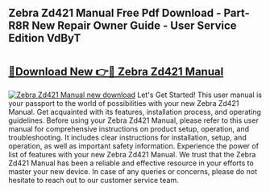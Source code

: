 ## Zebra Zd421 Manual Free Pdf Download - Part-R8R New Repair Owner Guide - User Service Edition VdByT

# <h2><a href="http://cf22153.oget.top/?id=Zebra+Zd421+Manual">🔗Download New 👉🔴 Zebra Zd421 Manual</a></h2>

[![Zebra Zd421 Manual new download](https://i.imgur.com/5g1atiW.png)](http://cf22153.oget.top/?id=Zebra+Zd421+Manual)
Let's Get Started! This user manual is your passport to the world of possibilities with your new Zebra Zd421 Manual. Get acquainted with its features, installation process, and operating guidelines. Before using your Zebra Zd421 Manual, please refer to this user manual for comprehensive instructions on product setup, operation, and troubleshooting. It includes clear instructions for installation, setup, and operation, as well as important safety information. Experience the power of list of features with your new Zebra Zd421 Manual. We trust that the Zebra Zd421 Manual has been a reliable and effective resource in your efforts to master your new device. In case of any queries or concerns, please do not hesitate to reach out to our customer service team.
